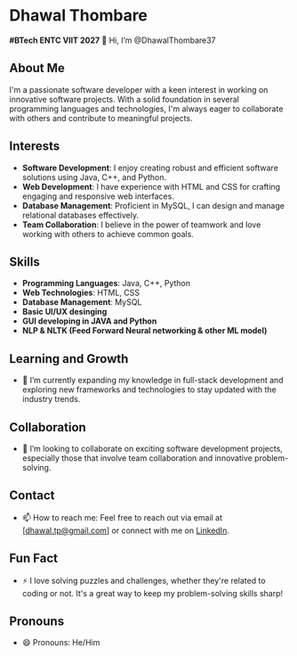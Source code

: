 # Dhawal Thombare
**#BTech ENTC VIIT 2027**
👋 Hi, I’m @DhawalThombare37

## About Me
I'm a passionate software developer with a keen interest in working on innovative software projects. With a solid foundation in several programming languages and technologies, I'm always eager to collaborate with others and contribute to meaningful projects.

## Interests
- **Software Development**: I enjoy creating robust and efficient software solutions using Java, C++, and Python.
- **Web Development**: I have experience with HTML and CSS for crafting engaging and responsive web interfaces.
- **Database Management**: Proficient in MySQL, I can design and manage relational databases effectively.
- **Team Collaboration**: I believe in the power of teamwork and love working with others to achieve common goals.

## Skills
- **Programming Languages**: Java, C++, Python
- **Web Technologies**: HTML, CSS
- **Database Management**: MySQL
- **Basic UI/UX desinging**
- **GUI developing in JAVA and Python**
- **NLP & NLTK (Feed Forward Neural networking & other ML model)** 

## Learning and Growth
- 🌱 I’m currently expanding my knowledge in full-stack development and exploring new frameworks and technologies to stay updated with the industry trends.

## Collaboration
- 💞️ I’m looking to collaborate on exciting software development projects, especially those that involve team collaboration and innovative problem-solving.

## Contact
- 📫 How to reach me: Feel free to reach out via email at [dhawal.tp@gmail.com] or connect with me on [LinkedIn](https://www.linkedin.com/in/dhawal-thombare-376745289).

## Fun Fact
- ⚡ I love solving puzzles and challenges, whether they're related to coding or not. It's a great way to keep my problem-solving skills sharp!

## Pronouns
- 😄 Pronouns: He/Him

<!---
DhawalThombare37/DhawalThombare37 is a ✨ special ✨ repository because its `README.md` (this file) appears on your GitHub profile.
You can click the Preview link to take a look at your changes.
--->

